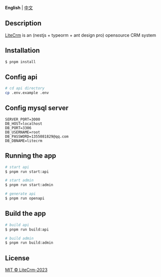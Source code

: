 **English** | [中文](./README_zh_CN.md)

## Description

[LiteCrm](https://github.com/litecrm/litecrm) is an (nestjs + typeorm + ant design pro) opensource CRM system

## Installation

```bash
$ pnpm install
```
## Config api
```bash
# cd api directory
cp .env.example .env

```
## Config mysql server
```
SERVER_PORT=3000 
DB_HOST=localhost
DB_PORT=3306
DB_USERNAME=root
DB_PASSWORD=1355081829@qq.com
DB_DBNAME=litecrm

```

## Running the app

```bash
# start api
$ pnpm run start:api

# start admin
$ pnpm run start:admin

# generate api
$ pnpm run openapi
```

## Build the app

```bash
# build api
$ pnpm run build:api

# build admin
$ pnpm run build:admin

```

## License

[MIT © LiteCrm-2023](./LICENSE)


